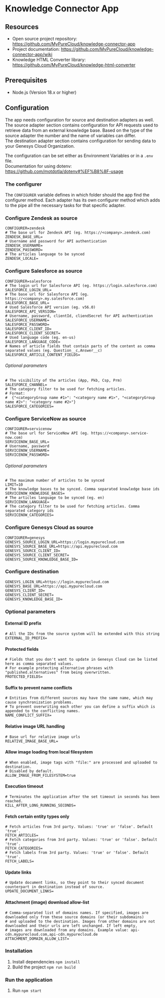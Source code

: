 # Knowledge Connector App

## Resources

- Open source project repository: https://github.com/MyPureCloud/knowledge-connector-app
- Project documentation: https://github.com/MyPureCloud/knowledge-connector-app/wiki
- Knowledge HTML Converter library: https://github.com/MyPureCloud/knowledge-html-converter

## Prerequisites

- Node.js (Version 18.x or higher)

## Configuration

The app needs configuration for source and destination adapters as well.  
The source adapter section contains configuration for API requests used to retrieve data from an external knowledge
base.
Based on the type of the source adapter the number and the name of variables can differ.  
The destination adapter section contains configuration for sending data to your Genesys Cloud Organization.

The configuration can be set either as Environment Variables or in a `.env` file.  
Documentation for using dotenv: https://github.com/motdotla/dotenv#%EF%B8%8F-usage

### The configurer

The `CONFIGURER` variable defines in which folder should the app find the configurer method.
Each adapter has its own configurer method which adds to the pipe all the necessary tasks for that specific adapter.

### Configure Zendesk as source

```
CONFIGURER=zendesk
# The base url for Zendesk API (eg. https://<company>.zendesk.com)
ZENDESK_BASE_URL=
# Username and password for API authentication
ZENDESK_USERNAME=
ZENDESK_PASSWORD=
# The articles language to be synced
ZENDESK_LOCALE=
```

### Configure Salesforce as source

```
CONFIGURER=salesforce
# The login url for Salesforce API (eg. https://login.salesforce.com)
SALESFORCE_LOGIN_URL=
# The base url for Salesforce API (eg. https://<company>.my.salesforce.com)
SALESFORCE_BASE_URL=
# Used Salesforce API version (eg. v56.0)
SALESFORCE_API_VERSION=
# Username, password, clientId, cliendSecret for API authentication
SALESFORCE_USERNAME=
SALESFORCE_PASSWORD=
SALESFORCE_CLIENT_ID=
SALESFORCE_CLIENT_SECRET=
# Used language code (eg. en-us)
SALESFORCE_LANGUAGE_CODE=
# Names of article fields that contain parts of the content as comma separated values (eg. Question__c,Answer__c)
SALESFORCE_ARTICLE_CONTENT_FIELDS=
```

###### Optional parameters
```
# The visibility of the articles (App, Pkb, Csp, Prm)
SALESFORCE_CHANNEL=
# The category filter to be used for fetching articles. 
# Format: 
#  {"<categoryGroup name #1>": "<category name #1>", "<categoryGroup name #2>": "<category name #2>"}
SALESFORCE_CATEGORIES=
```

### Configure ServiceNow as source

```
CONFIGURER=servicenow
# The base url for ServiceNow API (eg. https://<company>.service-now.com)
SERVICENOW_BASE_URL=
# Username, password
SERVICENOW_USERNAME=
SERVICENOW_PASSWORD=
```

###### Optional parameters
```
# The maximum number of articles to be synced
LIMIT=10
# The knowledge bases to be synced. Comma separated knowledge base ids
SERVICENOW_KNOWLEDGE_BASES=
# The articles language to be synced (eg. en)
SERVICENOW_LANGUAGE=
# The category filter to be used for fetching articles. Comma separated category ids
SERVICENOW_CATEGORIES=
```

### Configure Genesys Cloud as source

```
CONFIGURER=genesys
GENESYS_SOURCE_LOGIN_URL=https://login.mypurecloud.com
GENESYS_SOURCE_BASE_URL=https://api.mypurecloud.com
GENESYS_SOURCE_CLIENT_ID=
GENESYS_SOURCE_CLIENT_SECRET=
GENESYS_SOURCE_KNOWLEDGE_BASE_ID=
```

### Configure destination

```
GENESYS_LOGIN_URL=https://login.mypurecloud.com
GENESYS_BASE_URL=https://api.mypurecloud.com
GENESYS_CLIENT_ID=
GENESYS_CLIENT_SECRET=
GENESYS_KNOWLEDGE_BASE_ID=
```

### Optional parameters

#### External ID prefix

```
# All the IDs from the source system will be extended with this string
EXTERNAL_ID_PREFIX=
```

#### Protected fields

```
# Fields that you don't want to update in Genesys Cloud can be listed here as comma separated values.
# For example protecting alternative phrases with "published.alternatives" from being overwritten.
PROTECTED_FIELDS=
```

#### Suffix to prevent name conflicts

```
# Entities from different sources may have the same name, which may cause synchronization problems.  
# To prevent overwriting each other you can define a suffix which is appended to the conflicting names.   
NAME_CONFLICT_SUFFIX=
```

#### Relative image URL handling

```
# Base url for relative image urls
RELATIVE_IMAGE_BASE_URL=
```

#### Allow image loading from local filesystem

```
# When enabled, image tags with "file:" are processed and uploaded to destination.
# Disabled by default.
ALLOW_IMAGE_FROM_FILESYSTEM=true
```

#### Execution timeout

```
# Terminates the application after the set timeout in seconds has been reached.
KILL_AFTER_LONG_RUNNING_SECONDS=
```

#### Fetch certain entity types only

```
# Fetch articles from 3rd party. Values: 'true' or 'false'. Default 'true'. 
FETCH_ARTICLES=
# Fetch categories from 3rd party. Values: 'true' or 'false'. Default 'true'.
FETCH_CATEGORIES=
# Fetch labels from 3rd party. Values: 'true' or 'false'. Default 'true'.
FETCH_LABELS=
```

#### Update links

```
# Update document links, so they point to their synced document counterpart in destination instead of source. 
UPDATE_DOCUMENT_LINKS=
```

#### Attachment (image) download allow-list

```
# Comma-separated list of domains names. If specified, images are downloaded only from these source domains (or their subdomains)
# and uploaded to the destination. Images from other domains are not downloaded and their urls are left unchanged. If left empty,
# images are downloaded from any domains. Example value: api-cdn.mypurecloud.com,api-cdn.mypurecloud.de
ATTACHMENT_DOMAIN_ALLOW_LIST=
```

### Installation

1. Install dependencies `npm install`
2. Build the project `npm run build`

### Run the application

1. Run `npm start`
